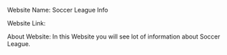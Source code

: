 Website Name:  Soccer League Info

Website Link:

About Website:  In this Website you will see lot of information about Soccer League.
